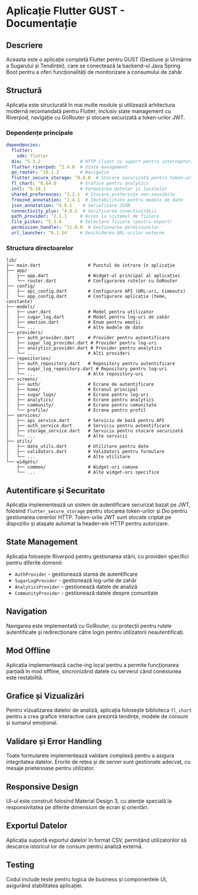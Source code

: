 # Aplicație Flutter GUST - Documentație

## Descriere
Aceasta este o aplicație completă Flutter pentru GUST (Gestiune și Urmărire a Sugarului și Tendinței), care se conectează la backend-ul Java Spring Boot pentru a oferi funcționalități de monitorizare a consumului de zahăr.

## Structură
Aplicația este structurată în mai multe module și utilizează arhitectura modernă recomandată pentru Flutter, inclusiv state management cu Riverpod, navigație cu GoRouter și stocare securizată a token-urilor JWT.

### Dependențe principale
```yaml
dependencies:
  flutter:
    sdk: flutter
  dio: ^5.3.2               # HTTP client cu suport pentru interceptori
  flutter_riverpod: ^2.4.0  # State management
  go_router: ^10.1.2        # Navigație
  flutter_secure_storage: ^8.0.0  # Stocare securizată pentru token-uri JWT
  fl_chart: ^0.64.0         # Grafice pentru analytics
  intl: ^0.18.1             # Formatarea datelor și localelor
  shared_preferences: ^2.2.1  # Stocare preferințe non-sensibile
  freezed_annotation: ^2.4.1  # Imutabilitate pentru modele de date
  json_annotation: ^4.8.1    # Serializare JSON
  connectivity_plus: ^4.0.2  # Verificarea conectivității
  path_provider: ^2.1.1     # Acces la sistemul de fișiere
  file_picker: ^5.5.0       # Selectare fișiere (pentru export)
  permission_handler: ^11.0.0  # Gestionarea permisiunilor
  url_launcher: ^6.1.14     # Deschiderea URL-urilor externe
```

### Structura directoarelor
```
lib/
├── main.dart                  # Punctul de intrare în aplicație
├── app/
│   ├── app.dart               # Widget-ul principal al aplicației
│   └── router.dart            # Configurarea rutelor cu GoRouter
├── config/
│   ├── api_config.dart        # Configurare API (URL-uri, timeouts)
│   └── app_config.dart        # Configurare aplicație (teme, constante)
├── models/
│   ├── user.dart              # Model pentru utilizator
│   ├── sugar_log.dart         # Model pentru log-uri de zahăr
│   ├── emotion.dart           # Enum pentru emoții
│   └── ...                    # Alte modele de date
├── providers/
│   ├── auth_provider.dart     # Provider pentru autentificare
│   ├── sugar_log_provider.dart # Provider pentru log-uri
│   ├── analytics_provider.dart # Provider pentru analytics
│   └── ...                    # Alți provideri
├── repositories/
│   ├── auth_repository.dart   # Repository pentru autentificare
│   ├── sugar_log_repository.dart # Repository pentru log-uri
│   └── ...                    # Alte repository-uri
├── screens/
│   ├── auth/                  # Ecrane de autentificare
│   ├── home/                  # Ecranul principal
│   ├── sugar_logs/            # Ecrane pentru log-uri
│   ├── analytics/             # Ecrane pentru analytics
│   ├── community/             # Ecrane pentru comunitate
│   └── profile/               # Ecrane pentru profil
├── services/
│   ├── api_service.dart       # Serviciu de bază pentru API
│   ├── auth_service.dart      # Serviciu pentru autentificare
│   ├── storage_service.dart   # Serviciu pentru stocare securizată
│   └── ...                    # Alte servicii
├── utils/
│   ├── date_utils.dart        # Utilitare pentru date
│   ├── validators.dart        # Validatori pentru formulare
│   └── ...                    # Alte utilitare
└── widgets/
    ├── common/                # Widget-uri comune
    └── ...                    # Alte widget-uri specifice
```

## Autentificare și Securitate
Aplicația implementează un sistem de autentificare securizat bazat pe JWT, folosind `flutter_secure_storage` pentru stocarea token-urilor și Dio pentru gestionarea cererilor HTTP. Token-urile JWT sunt stocate criptat pe dispozitiv și atașate automat la header-ele HTTP pentru autorizare.

## State Management
Aplicația folosește Riverpod pentru gestionarea stării, cu provideri specifici pentru diferite domenii:
- `AuthProvider` - gestionează starea de autentificare
- `SugarLogProvider` - gestionează log-urile de zahăr
- `AnalyticsProvider` - gestionează datele de analiză
- `CommunityProvider` - gestionează datele despre comunitate

## Navigation
Navigarea este implementată cu GoRouter, cu protecții pentru rutele autentificate și redirecționare către login pentru utilizatorii neautentificați.

## Mod Offline
Aplicația implementează cache-ing local pentru a permite funcționarea parțială în mod offline, sincronizând datele cu serverul când conexiunea este restabilită.

## Grafice și Vizualizări
Pentru vizualizarea datelor de analiză, aplicația folosește biblioteca `fl_chart` pentru a crea grafice interactive care prezintă tendințe, modele de consum și sumarul emoțional.

## Validare și Error Handling
Toate formularele implementează validare complexă pentru a asigura integritatea datelor. Erorile de rețea și de server sunt gestionate adecvat, cu mesaje prietenoase pentru utilizator.

## Responsive Design
UI-ul este construit folosind Material Design 3, cu atenție specială la responsivitatea pe diferite dimensiuni de ecran și orientări.

## Exportul Datelor
Aplicația suportă exportul datelor în format CSV, permițând utilizatorilor să descarce istoricul lor de consum pentru analiză externă.

## Testing
Codul include teste pentru logica de business și componentele UI, asigurând stabilitatea aplicației.